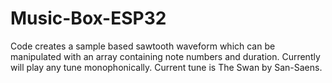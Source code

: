 # Music-Box-ESP32
Code creates a sample based sawtooth waveform which can be manipulated with an array containing note
numbers and duration. Currently will play any tune monophonically. Current tune is The Swan by San-Saens.

